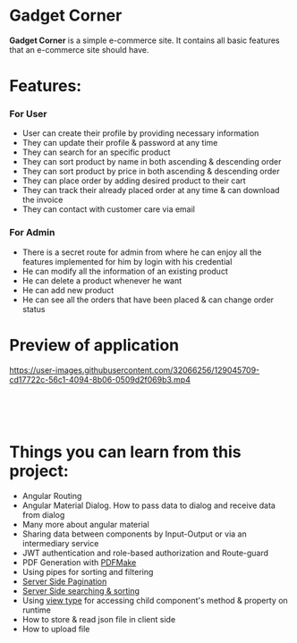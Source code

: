 # Gadget Corner
<b>Gadget Corner</b> is a simple e-commerce site. It contains all basic features that an e-commerce site should have.


# Features:
<h3>For User</h3>
<ul>
  <li>User can create their profile by providing necessary information</li>
  <li>They can update  their profile & password at any time</li>
  <li>They can search for an specific product</li>
  <li>They can sort product by name in both ascending & descending order</li>
  <li>They can sort product by price in both ascending & descending order</li>
  <li>They can place order by adding desired product to their cart</li>
  <li>They can track their already placed order at any time & can download the invoice</li>
  <li>They can contact with customer care via email</li>
</ul>

<h3>For Admin</h3>
<ul>
  <li>There is a secret route for admin from where he can enjoy all the features implemented for him by login with his credential</li>
  <li>He can modify all the information of an existing product</li>
  <li>He can delete a product whenever he want</li>
  <li>He can add new product</li>
  <li>He can see all the orders that have been placed & can change order status</li>
</ul>



# Preview of application

https://user-images.githubusercontent.com/32066256/129045709-cd17722c-56c1-4094-8b06-0509d2f069b3.mp4

<br><br><br>
# Things you can learn from this project:
<ul>
  <li>Angular Routing</li>
  <li>Angular Material Dialog. How to pass data to dialog and receive data from dialog</li>
  <li>Many more about angular material</li>
  <li>Sharing data between components by Input-Output or via an intermediary service</li>
  <li>JWT authentication and role-based authorization and Route-guard</li>
  <li>PDF Generation with <a href="https://www.c-sharpcorner.com/article/client-side-pdf-generation-in-angular-with-pdfmake/">PDFMake</a> </li>
  <li>Using pipes for sorting and filtering</li>
  <li><a href = "https://code-maze.com/paging-aspnet-core-webapi/">Server Side Pagination</a></li>
  <li><a href = "https://www.youtube.com/watch?v=tmFmL73gBgw">Server Side searching & sorting</a></li>
  <li>Using <a href = "https://www.youtube.com/watch?v=DXaIZmKAzQY&t=266s">view type</a> for accessing child component's method & property on runtime</li>
  <li>How to store & read json file in client side</li>
  <li>How to upload file</li>
</ul>

